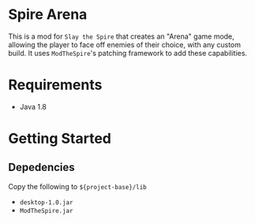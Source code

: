 # Spire Arena
This is a mod for `Slay the Spire` that creates an "Arena" game mode, allowing the player to face off enemies of their choice, with any custom build.
It uses `ModTheSpire`'s patching framework to add these capabilities.

# Requirements
* Java 1.8

# Getting Started
## Depedencies
Copy the following to `${project-base}/lib`
* `desktop-1.0.jar`
* `ModTheSpire.jar`
